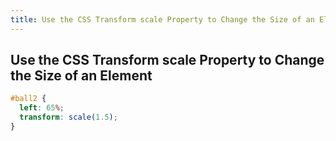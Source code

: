 ```yaml
---
title: Use the CSS Transform scale Property to Change the Size of an Element
---
```

## Use the CSS Transform scale Property to Change the Size of an Element

```css
#ball2 {
  left: 65%;
  transform: scale(1.5);
}
```
